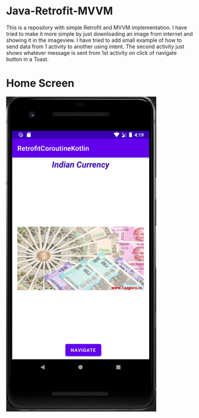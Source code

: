 # Java-Retrofit-MVVM


This is a repository with simple Retrofit and MVVM implementation. I have tried to make it more simple by just downloading an image from internet and showing it in the imageview.  I have tried to add small example of how to send data from 1 activity to another using intent. The second activity just shows whatever message is sent from 1st activity on click of navigate button in a Toast.  

# Home Screen
![alt text](/screenshots/home.PNG)
